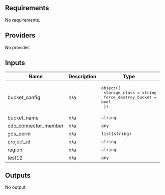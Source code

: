 <!-- BEGINNING OF PRE-COMMIT-TERRAFORM DOCS HOOK -->
## Requirements

No requirements.

## Providers

No provider.

## Inputs

| Name | Description | Type | Default | Required |
|------|-------------|------|---------|:--------:|
| bucket\_config | n/a | <pre>object({<br>    storage_class        = string<br>    force_destroy_bucket = bool<br>  })</pre> | n/a | yes |
| bucket\_name | n/a | `string` | n/a | yes |
| cdc\_connector\_member | n/a | `any` | n/a | yes |
| gcs\_perm | n/a | `list(string)` | n/a | yes |
| project\_id | n/a | `string` | n/a | yes |
| region | n/a | `string` | n/a | yes |
| test12 | n/a | `any` | n/a | yes |

## Outputs

No output.

<!-- END OF PRE-COMMIT-TERRAFORM DOCS HOOK -->
